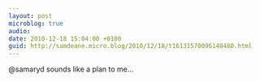 ```yaml
---
layout: post
microblog: true
audio: 
date: 2010-12-18 15:04:00 +0100
guid: http://samdeane.micro.blog/2010/12/18/t16131570096148480.html
---
```

@samaryd sounds like a plan to me...
